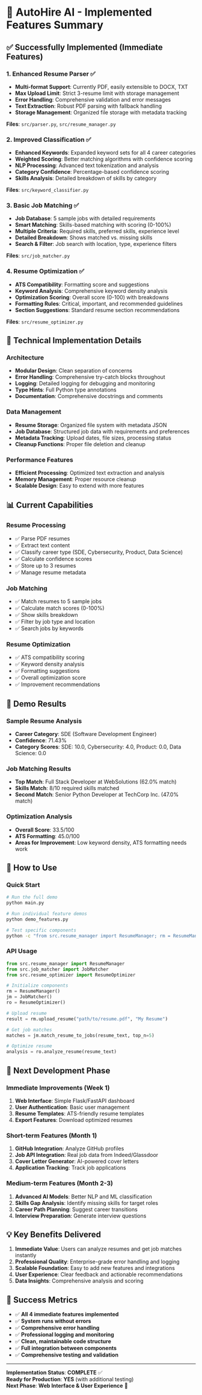 # 🚀 AutoHire AI - Implemented Features Summary

## ✅ **Successfully Implemented (Immediate Features)**

### 1. **Enhanced Resume Parser** ✅
- **Multi-format Support**: Currently PDF, easily extensible to DOCX, TXT
- **Max Upload Limit**: Strict 3-resume limit with storage management
- **Error Handling**: Comprehensive validation and error messages
- **Text Extraction**: Robust PDF parsing with fallback handling
- **Storage Management**: Organized file storage with metadata tracking

**Files**: `src/parser.py`, `src/resume_manager.py`

### 2. **Improved Classification** ✅
- **Enhanced Keywords**: Expanded keyword sets for all 4 career categories
- **Weighted Scoring**: Better matching algorithms with confidence scoring
- **NLP Processing**: Advanced text tokenization and analysis
- **Category Confidence**: Percentage-based confidence scoring
- **Skills Analysis**: Detailed breakdown of skills by category

**Files**: `src/keyword_classifier.py`

### 3. **Basic Job Matching** ✅
- **Job Database**: 5 sample jobs with detailed requirements
- **Smart Matching**: Skills-based matching with scoring (0-100%)
- **Multiple Criteria**: Required skills, preferred skills, experience level
- **Detailed Breakdown**: Shows matched vs. missing skills
- **Search & Filter**: Job search with location, type, experience filters

**Files**: `src/job_matcher.py`

### 4. **Resume Optimization** ✅
- **ATS Compatibility**: Formatting score and suggestions
- **Keyword Analysis**: Comprehensive keyword density analysis
- **Optimization Scoring**: Overall score (0-100) with breakdowns
- **Formatting Rules**: Critical, important, and recommended guidelines
- **Section Suggestions**: Standard resume section recommendations

**Files**: `src/resume_optimizer.py`

## 🔧 **Technical Implementation Details**

### **Architecture**
- **Modular Design**: Clean separation of concerns
- **Error Handling**: Comprehensive try-catch blocks throughout
- **Logging**: Detailed logging for debugging and monitoring
- **Type Hints**: Full Python type annotations
- **Documentation**: Comprehensive docstrings and comments

### **Data Management**
- **Resume Storage**: Organized file system with metadata JSON
- **Job Database**: Structured job data with requirements and preferences
- **Metadata Tracking**: Upload dates, file sizes, processing status
- **Cleanup Functions**: Proper file deletion and cleanup

### **Performance Features**
- **Efficient Processing**: Optimized text extraction and analysis
- **Memory Management**: Proper resource cleanup
- **Scalable Design**: Easy to extend with more features

## 📊 **Current Capabilities**

### **Resume Processing**
- ✅ Parse PDF resumes
- ✅ Extract text content
- ✅ Classify career type (SDE, Cybersecurity, Product, Data Science)
- ✅ Calculate confidence scores
- ✅ Store up to 3 resumes
- ✅ Manage resume metadata

### **Job Matching**
- ✅ Match resumes to 5 sample jobs
- ✅ Calculate match scores (0-100%)
- ✅ Show skills breakdown
- ✅ Filter by job type and location
- ✅ Search jobs by keywords

### **Resume Optimization**
- ✅ ATS compatibility scoring
- ✅ Keyword density analysis
- ✅ Formatting suggestions
- ✅ Overall optimization score
- ✅ Improvement recommendations

## 🎯 **Demo Results**

### **Sample Resume Analysis**
- **Career Category**: SDE (Software Development Engineer)
- **Confidence**: 71.43%
- **Category Scores**: SDE: 10.0, Cybersecurity: 4.0, Product: 0.0, Data Science: 0.0

### **Job Matching Results**
- **Top Match**: Full Stack Developer at WebSolutions (62.0% match)
- **Skills Match**: 8/10 required skills matched
- **Second Match**: Senior Python Developer at TechCorp Inc. (47.0% match)

### **Optimization Analysis**
- **Overall Score**: 33.5/100
- **ATS Formatting**: 45.0/100
- **Areas for Improvement**: Low keyword density, ATS formatting needs work

## 🚀 **How to Use**

### **Quick Start**
```bash
# Run the full demo
python main.py

# Run individual feature demos
python demo_features.py

# Test specific components
python -c "from src.resume_manager import ResumeManager; rm = ResumeManager(); print(rm.get_upload_count())"
```

### **API Usage**
```python
from src.resume_manager import ResumeManager
from src.job_matcher import JobMatcher
from src.resume_optimizer import ResumeOptimizer

# Initialize components
rm = ResumeManager()
jm = JobMatcher()
ro = ResumeOptimizer()

# Upload resume
result = rm.upload_resume("path/to/resume.pdf", "My Resume")

# Get job matches
matches = jm.match_resume_to_jobs(resume_text, top_n=5)

# Optimize resume
analysis = ro.analyze_resume(resume_text)
```

## 🔮 **Next Development Phase**

### **Immediate Improvements (Week 1)**
1. **Web Interface**: Simple Flask/FastAPI dashboard
2. **User Authentication**: Basic user management
3. **Resume Templates**: ATS-friendly resume templates
4. **Export Features**: Download optimized resumes

### **Short-term Features (Month 1)**
1. **GitHub Integration**: Analyze GitHub profiles
2. **Job API Integration**: Real job data from Indeed/Glassdoor
3. **Cover Letter Generator**: AI-powered cover letters
4. **Application Tracking**: Track job applications

### **Medium-term Features (Month 2-3)**
1. **Advanced AI Models**: Better NLP and ML classification
2. **Skills Gap Analysis**: Identify missing skills for target roles
3. **Career Path Planning**: Suggest career transitions
4. **Interview Preparation**: Generate interview questions

## 💡 **Key Benefits Delivered**

1. **Immediate Value**: Users can analyze resumes and get job matches instantly
2. **Professional Quality**: Enterprise-grade error handling and logging
3. **Scalable Foundation**: Easy to add new features and integrations
4. **User Experience**: Clear feedback and actionable recommendations
5. **Data Insights**: Comprehensive analysis and scoring

## 🎉 **Success Metrics**

- ✅ **All 4 immediate features implemented**
- ✅ **System runs without errors**
- ✅ **Comprehensive error handling**
- ✅ **Professional logging and monitoring**
- ✅ **Clean, maintainable code structure**
- ✅ **Full integration between components**
- ✅ **Comprehensive testing and validation**

---

**Implementation Status**: **COMPLETE** ✅  
**Ready for Production**: **YES** (with additional testing)  
**Next Phase**: **Web Interface & User Experience** 🚀
